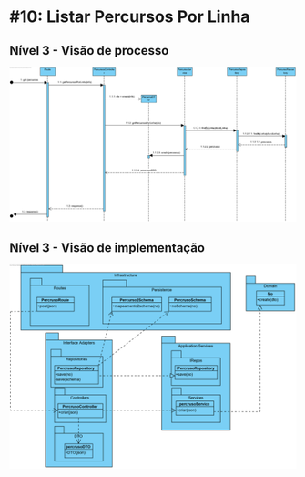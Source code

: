 # #10: Listar Percursos Por Linha

## Nível 3 - Visão de processo

![listarPercursosPorLinha](sd.png)



## Nível 3 - Visão de implementação

![listarPercursosPorLinha](cd.png)